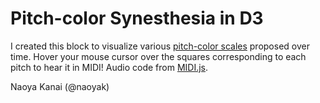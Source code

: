 # Pitch-color Synesthesia in D3
I created this block to visualize various [pitch-color scales](http://rhythmiclight.com/archives/ideas/colorscales.html) proposed over time. Hover your mouse cursor over the squares corresponding to each pitch to hear it in MIDI! Audio code from [MIDI.js](https://github.com/mudcube/MIDI.js).

Naoya Kanai (@naoyak)
